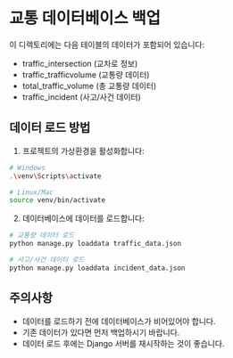 # 교통 데이터베이스 백업

이 디렉토리에는 다음 테이블의 데이터가 포함되어 있습니다:
- traffic_intersection (교차로 정보)
- traffic_trafficvolume (교통량 데이터)
- total_traffic_volume (총 교통량 데이터)
- traffic_incident (사고/사건 데이터)

## 데이터 로드 방법

1. 프로젝트의 가상환경을 활성화합니다:
```bash
# Windows
.\venv\Scripts\activate

# Linux/Mac
source venv/bin/activate
```

2. 데이터베이스에 데이터를 로드합니다:
```bash
# 교통량 데이터 로드
python manage.py loaddata traffic_data.json

# 사고/사건 데이터 로드
python manage.py loaddata incident_data.json
```

## 주의사항
- 데이터를 로드하기 전에 데이터베이스가 비어있어야 합니다.
- 기존 데이터가 있다면 먼저 백업하시기 바랍니다.
- 데이터 로드 후에는 Django 서버를 재시작하는 것이 좋습니다. 